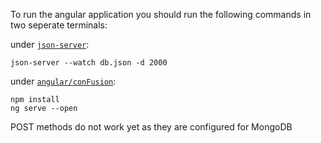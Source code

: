 To run the angular application you should run the following commands in two seperate terminals:

under [```json-server```](./json-server):

```
json-server --watch db.json -d 2000
```

under [```angular/conFusion```](./angular/conFusion/):

```
npm install
ng serve --open
```

POST methods do not work yet as they are configured for MongoDB
